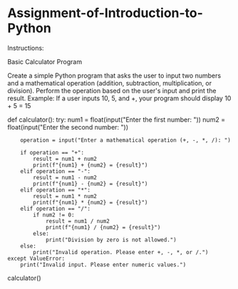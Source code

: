 # Assignment-of-Introduction-to-Python

Instructions:

Basic Calculator Program

Create a simple Python program that asks the user to input two numbers and a mathematical operation (addition, subtraction, multiplication, or division).
Perform the operation based on the user's input and print the result.
Example: If a user inputs 10, 5, and +, your program should display 10 + 5 = 15

def calculator():
    try:
        num1 = float(input("Enter the first number: "))
        num2 = float(input("Enter the second number: "))

        operation = input("Enter a mathematical operation (+, -, *, /): ")

        if operation == "+":
            result = num1 + num2
            print(f"{num1} + {num2} = {result}")
        elif operation == "-":
            result = num1 - num2
            print(f"{num1} - {num2} = {result}")
        elif operation == "*":
            result = num1 * num2
            print(f"{num1} * {num2} = {result}")
        elif operation == "/":
            if num2 != 0:
                result = num1 / num2
                print(f"{num1} / {num2} = {result}")
            else:
                print("Division by zero is not allowed.")
        else:
            print("Invalid operation. Please enter +, -, *, or /.")
    except ValueError:
        print("Invalid input. Please enter numeric values.")

calculator()
